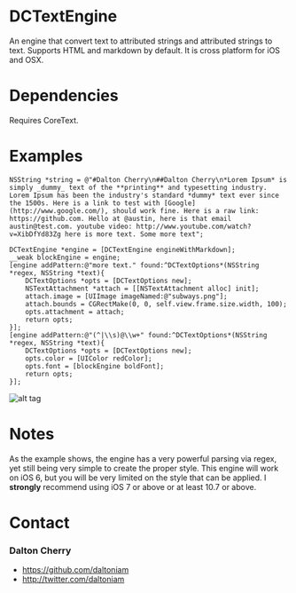 DCTextEngine
============

An engine that convert text to attributed strings and attributed strings to text. Supports HTML and markdown by default. It is cross platform for iOS and OSX.

# Dependencies #

Requires CoreText.

# Examples #

```objc
NSString *string = @"#Dalton Cherry\n##Dalton Cherry\n*Lorem Ipsum* is simply _dummy_ text of the **printing** and typesetting industry. Lorem Ipsum has been the industry's standard *dummy* text ever since the 1500s. Here is a link to test with [Google](http://www.google.com/), should work fine. Here is a raw link: https://github.com. Hello at @austin, here is that email austin@test.com. youtube video: http://www.youtube.com/watch?v=XibDfYd83Zg here is more text. Some more text";

DCTextEngine *engine = [DCTextEngine engineWithMarkdown];
__weak blockEngine = engine;
[engine addPattern:@"more text." found:^DCTextOptions*(NSString *regex, NSString *text){
    DCTextOptions *opts = [DCTextOptions new];
    NSTextAttachment *attach = [[NSTextAttachment alloc] init];
    attach.image = [UIImage imageNamed:@"subways.png"];
    attach.bounds = CGRectMake(0, 0, self.view.frame.size.width, 100);
    opts.attachment = attach;
    return opts;
}];
[engine addPattern:@"(^|\\s)@\\w+" found:^DCTextOptions*(NSString *regex, NSString *text){
    DCTextOptions *opts = [DCTextOptions new];
    opts.color = [UIColor redColor];
    opts.font = [blockEngine boldFont];
    return opts;
}];
```
![alt tag](https://raw.github.com/daltoniam/DCTextEngine/images/main.png)


# Notes #
As the example shows, the engine has a very powerful parsing via regex, yet still being very simple to create the proper style. This engine will work on iOS 6, but you will be very limited on the style that can be applied. I **strongly** recommend using iOS 7 or above or at least 10.7 or above.

# Contact #

### Dalton Cherry ###
* https://github.com/daltoniam
* http://twitter.com/daltoniam
